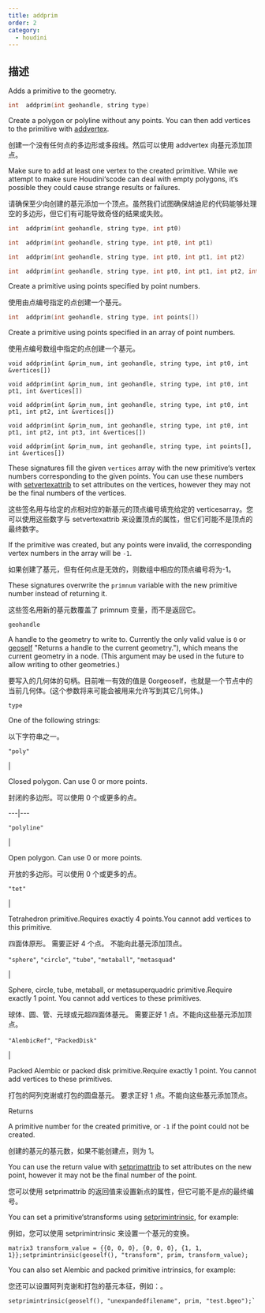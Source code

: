 ```yaml
---
title: addprim
order: 2
category:
  - houdini
---
```

    
## 描述

Adds a primitive to the geometry.

```c
int  addprim(int geohandle, string type)
```

Create a polygon or polyline without any points. You can then add vertices to
the primitive with [addvertex](addvertex.html "Adds a vertex to a primitive in
a geometry.").

创建一个没有任何点的多边形或多段线。然后可以使用 addvertex 向基元添加顶点。

Make sure to add at least one vertex to the created primitive. While we
attempt to make sure Houdini‘scode can deal with empty polygons, it‘s
possible they could cause strange results or failures.

请确保至少向创建的基元添加一个顶点。虽然我们试图确保胡迪尼的代码能够处理空的多边形，但它们有可能导致奇怪的结果或失败。

```c
int  addprim(int geohandle, string type, int pt0)
```

```c
int  addprim(int geohandle, string type, int pt0, int pt1)
```

```c
int  addprim(int geohandle, string type, int pt0, int pt1, int pt2)
```

```c
int  addprim(int geohandle, string type, int pt0, int pt1, int pt2, int pt3)
```

Create a primitive using points specified by point numbers.

使用由点编号指定的点创建一个基元。

```c
int  addprim(int geohandle, string type, int points[])
```

Create a primitive using points specified in an array of point numbers.

使用点编号数组中指定的点创建一个基元。

`void addprim(int &prim_num, int geohandle, string type, int pt0, int &vertices[])`

`void addprim(int &prim_num, int geohandle, string type, int pt0, int pt1, int &vertices[])`

`void addprim(int &prim_num, int geohandle, string type, int pt0, int pt1, int pt2, int &vertices[])`

`void addprim(int &prim_num, int geohandle, string type, int pt0, int pt1, int pt2, int pt3, int &vertices[])`

`void addprim(int &prim_num, int geohandle, string type, int points[], int &vertices[])`

These signatures fill the given `vertices` array with the new primitive‘s
vertex numbers corresponding to the given points. You can use these numbers
with [setvertexattrib](setvertexattrib.html "Sets a vertex attribute in a
geometry.") to set attributes on the vertices, however they may not be the
final numbers of the vertices.

这些签名用与给定的点相对应的新基元的顶点编号填充给定的 verticesarray。您可以使用这些数字与 setvertexattrib 来设置顶点的属性，但它们可能不是顶点的最终数字。

If the primitive was created, but any points were invalid, the corresponding
vertex numbers in the array will be `-1`.

如果创建了基元，但有任何点是无效的，则数组中相应的顶点编号将为-1。

These signatures overwrite the `primnum` variable with the new primitive
number instead of returning it.

这些签名用新的基元数覆盖了 primnum 变量，而不是返回它。

`geohandle`

A handle to the geometry to write to. Currently the only valid value is `0` or
[geoself](geoself.html) "Returns a handle to the current geometry."), which
means the current geometry in a node. (This argument may be used in the future
to allow writing to other geometries.)

要写入的几何体的句柄。目前唯一有效的值是 0orgeoself，也就是一个节点中的当前几何体。(这个参数将来可能会被用来允许写到其它几何体。)

`type`

One of the following strings:

以下字符串之一。

`"poly"`

|

Closed polygon. Can use 0 or more points.

封闭的多边形。可以使用 0 个或更多的点。

---|---

`"polyline"`

|

Open polygon. Can use 0 or more points.

开放的多边形。可以使用 0 个或更多的点。

`"tet"`

|

Tetrahedron primitive.Requires exactly 4 points.You cannot add vertices to
this primitive.

四面体原形。 需要正好 4 个点。 不能向此基元添加顶点。

`"sphere"`, `"circle"`, `"tube"`, `"metaball"`, `"metasquad"`

|

Sphere, circle, tube, metaball, or metasuperquadric primitive.Require exactly
1 point. You cannot add vertices to these primitives.

球体、圆、管、元球或元超四面体基元。 需要正好 1 点。不能向这些基元添加顶点。

`"AlembicRef"`, `"PackedDisk"`

|

Packed Alembic or packed disk primitive.Require exactly 1 point. You cannot
add vertices to these primitives.

打包的阿列克谢或打包的圆盘基元。 要求正好 1 点。不能向这些基元添加顶点。

Returns

A primitive number for the created primitive, or `-1` if the point could not
be created.

创建的基元的基元数，如果不能创建点，则为 1。

You can use the return value with [setprimattrib](setprimattrib.html "Sets a
primitive attribute in a geometry.") to set attributes on the new point,
however it may not be the final number of the point.

您可以使用 setprimattrib 的返回值来设置新点的属性，但它可能不是点的最终编号。

You can set a primitive‘stransforms using
[setprimintrinsic](setprimintrinsic.html "Sets the value of a writeable
primitive intrinsic attribute."), for example:

例如，您可以使用 setprimintrinsic 来设置一个基元的变换。

    matrix3 transform_value = {{0, 0, 0}, {0, 0, 0}, {1, 1, 1}};setprimintrinsic(geoself(), "transform", prim, transform_value);

You can also set Alembic and packed primitive intrinsics, for example:

您还可以设置阿列克谢和打包的基元本征，例如：。

    setprimintrinsic(geoself(), "unexpandedfilename", prim, "test.bgeo");`
